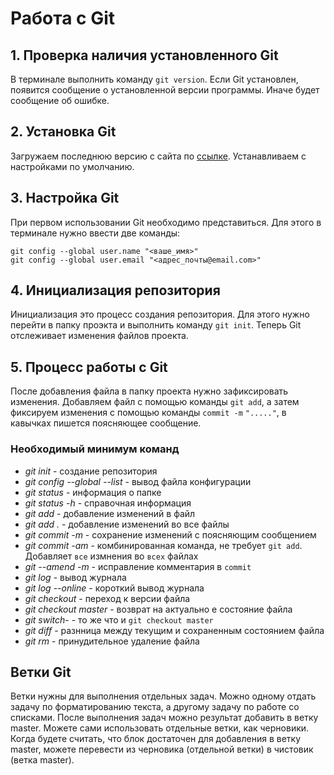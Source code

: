 # Работа с Git

## 1. Проверка наличия установленного Git

В терминале выполнить команду `git version`.
Если Git установлен, появится сообщение о установленной версии программы. Иначе будет сообщение об ошибке.

## 2. Установка Git

Загружаем последнюю версию с сайта по [ссылке](https://git-scm.com/downloads).
Устанавливаем с настройками по умолчанию.

## 3. Настройка Git

При первом использовании Git необходимо представиться.
Для этого в терминале нужно ввести две команды:

```
git config --global user.name "<ваше_имя>"
git config --global user.email "<адрес_почты@email.com>"
```

## 4. Инициализация репозитория

Инициализация это процесс создания репозитория. Для этого нужно перейти в папку проэкта и выполнить команду `git init`. Теперь Git отслеживает изменения файлов проекта.

## 5. Процесс работы с Git

После добавления файла в папку проекта нужно зафиксировать изменения. Добавляем файл с помощью команды `git add`, а затем фиксируем изменения с помощью команды `commit -m` `"....."`,  в кавычках пишется поясняющее сообщение.

### Необходимый минимум команд

* *git init* - создание репозитория
* *git config --global --list* - вывод файла конфигурации
* *git status* - информация о папке
* *git status -h* - справочная информация
* *git add* - добавление изменений в файл
* *git add .* - добавление изменений во все файлы
* *git commit -m* - сохранение изменений с поясняющим сообщением
* *git commit -am* - комбинированная команда, не требует `git add`. Добавляет `все` измнения во `всех` файлах
* *git --amend -m* - исправление комментария в `commit`
* *git log* - вывод журнала
* *git log --online* - короткий вывод журнала
* *git checkout*  - переход к версии файла
* *git checkout master* - возврат на актуально е состояние файла
* *git switch-* - то же что и `git checkout master`
* *git diff* - разнница между текущим и сохраненным состоянием файла
* *git rm* - принудительное удаление файла

## Ветки Git

Ветки нужны для выполнения отдельных задач.
Можно одному отдать задачу по форматированию текста, а другому задачу по работе со списками. После выполнения задач можно результат добавить в ветку master. Можете сами использовать отдельные ветки, как черновики. Когда будете считать, что блок достаточен для добавления в ветку master, можете перевести из черновика (отдельной ветки) в чистовик (ветка master).
